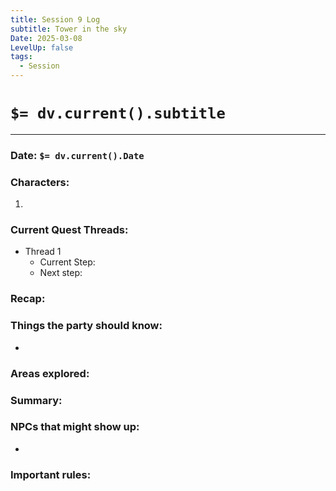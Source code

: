 ```yaml
---
title: Session 9 Log
subtitle: Tower in the sky
Date: 2025-03-08
LevelUp: false
tags:
  - Session
---
```

# `$= dv.current().subtitle`
---
### Date: `$= dv.current().Date`

### Characters:

1. 

### Current Quest Threads:

- Thread 1
	- Current Step: 
	- Next step: 

### Recap:



### Things the party should know:

- 

### Areas explored:



### Summary:



### NPCs that might show up:

- 

### Important rules:








